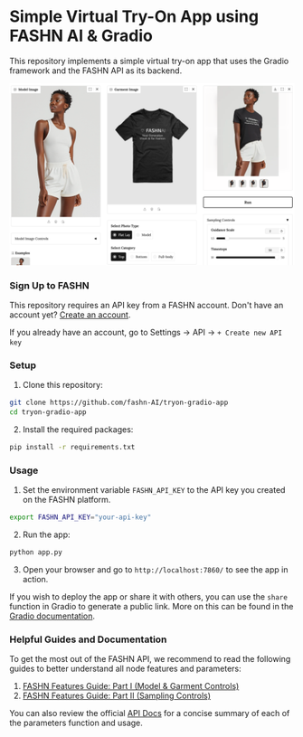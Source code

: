 # Simple Virtual Try-On App using FASHN AI & Gradio

This repository implements a simple virtual try-on app that uses the Gradio framework and the FASHN API as its backend.

<p align="center">
    <img src="./assets/screenshot.png" alt="app screenshot">
</p>

### Sign Up to FASHN
This repository requires an API key from a FASHN account.
Don't have an account yet? [Create an account](https://app.fashn.ai/).

If you already have an account, go to Settings → API → `+ Create new API key`

### Setup

1. Clone this repository:
```bash
git clone https://github.com/fashn-AI/tryon-gradio-app
cd tryon-gradio-app
```

2. Install the required packages:
```bash
pip install -r requirements.txt
```

### Usage

1. Set the environment variable `FASHN_API_KEY` to the API key you created on the FASHN platform.
```bash
export FASHN_API_KEY="your-api-key"
```
2. Run the app:
```bash
python app.py
```

3. Open your browser and go to `http://localhost:7860/` to see the app in action.

If you wish to deploy the app or share it with others, you can use the `share` function in Gradio to generate a public link.
More on this can be found in the [Gradio documentation](https://gradio.app/docs).

### Helpful Guides and Documentation

To get the most out of the FASHN API, we recommend to read the following guides to better understand all node features and parameters:
1. [FASHN Features Guide: Part I (Model & Garment Controls)](https://fashn.ai/blog/getting-the-best-virtual-try-on-results-part-i)
2. [FASHN Features Guide: Part II (Sampling Controls)](https://fashn.ai/blog/getting-the-best-virtual-try-on-results-part-ii)

You can also review the official [API Docs](https://docs.fashn.ai/) for a concise summary of each of the parameters function and usage.


